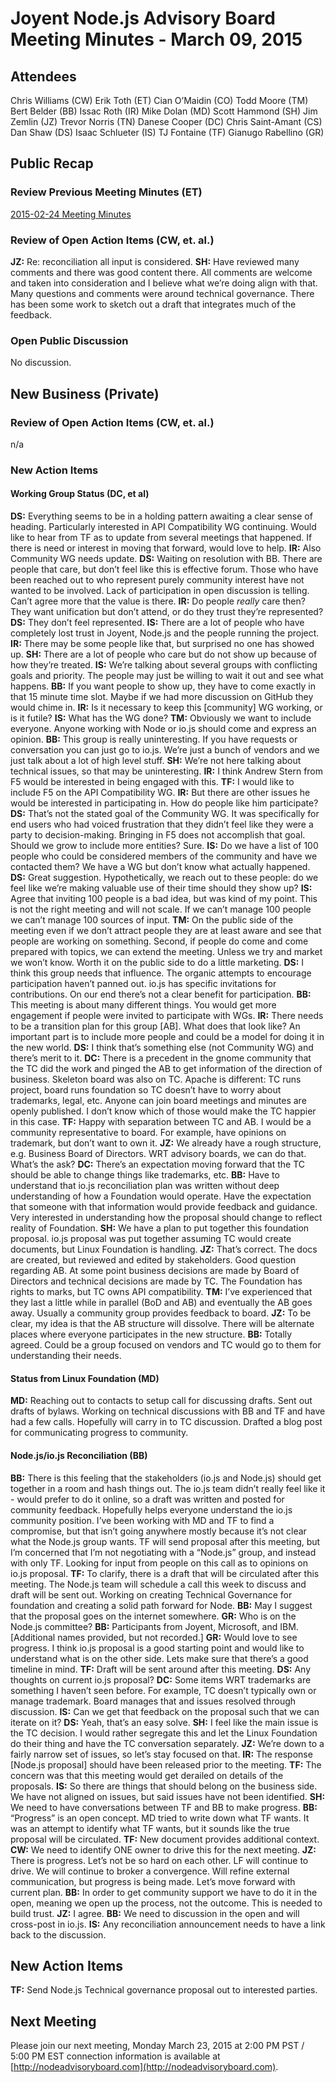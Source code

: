 # Joyent Node.js Advisory Board Meeting Minutes - March 09, 2015

## Attendees
Chris Williams (CW)
Erik Toth (ET)
Cian O’Maidin (CO)
Todd Moore (TM)
Bert Belder (BB)
Issac Roth (IR)
Mike Dolan (MD)
Scott Hammond (SH)
Jim Zemlin (JZ)
Trevor Norris (TN)
Danese Cooper (DC)
Chris Saint-Amant (CS)
Dan Shaw (DS)
Isaac Schlueter (IS)
TJ Fontaine (TF)
Gianugo Rabellino (GR)


## Public Recap

### Review Previous Meeting Minutes (ET)
[2015-02-24 Meeting Minutes](https://github.com/joyent/nodejs-advisory-board/blob/3aa7494459c10b0d1095450837d8220aac24157d/meetings/2015-02-24/minutes.md)

### Review of Open Action Items (CW, et. al.)
**JZ:** Re: reconciliation all input is considered.
**SH:** Have reviewed many comments and there was good content there. All comments are welcome and taken into consideration and I believe what we’re doing align with that. Many questions and comments were around technical governance. There has been some work to sketch out a draft that integrates much of the feedback.

### Open Public Discussion
No discussion.

## New Business (Private)
### Review of Open Action Items (CW, et. al.)
n/a

### New Action Items
#### Working Group Status (DC, et al)
**DS:** Everything seems to be in a holding pattern awaiting a clear sense of heading. Particularly interested in API Compatibility WG continuing. Would like to hear from TF as to update from several meetings that happened. If there is need or interest in moving that forward, would love to help.
**IR:** Also Community WG needs update.
**DS:** Waiting on resolution with BB. There are people that care, but don’t feel like this is effective forum. Those who have been reached out to who represent purely community interest have not wanted to be involved. Lack of participation in open discussion is telling. Can’t agree more that the value is there.
**IR:** Do people _really_ care then? They want unification but don’t attend, or do they trust they’re represented?
**DS:** They don’t feel represented.
**IS:** There are a lot of people who have completely lost trust in Joyent, Node.js and the people running the project.
**IR:** There may be some people like that, but surprised no one has showed up.
**SH:** There are a lot of people who care but do not show up because of how they’re treated.
**IS:** We’re talking about several groups with conflicting goals and priority. The people may just be willing to wait it out and see what happens.
**BB:** If you want people to show up, they have to come exactly in that 15 minute time slot. Maybe if we had more discussion on GitHub they would chime in.
**IR:** Is it necessary to keep this [community] WG working, or is it futile?
**IS:** What has the WG done?
**TM:** Obviously we want to include everyone. Anyone working with Node or io.js should come and express an opinion.
**BB:** This group is really uninteresting. If you have requests or conversation you can just go to io.js. We’re just a bunch of vendors and we just talk about a lot of high level stuff.
**SH:** We’re not here talking about technical issues, so that may be uninteresting.
**IR:** I think Andrew Stern from F5 would be interested in being engaged with this.
**TF:** I would like to include F5 on the API Compatibility WG.
**IR:** But there are other issues he would be interested in participating in. How do people like him participate?
**DS:** That’s not the stated goal of the Community WG. It was specifically for end users who had voiced frustration that they didn’t feel like they were a party to decision-making. Bringing in F5 does not accomplish that goal. Should we grow to include more entities? Sure.
**IS:** Do we have a list of 100 people who could be considered members of the community and have we contacted them? We have a WG but don’t know what actually happened.
**DS:** Great suggestion. Hypothetically, we reach out to these people: do we feel like we’re making valuable use of their time should they show up?
**IS:** Agree that inviting 100 people is a bad idea, but was kind of my point. This is not the right meeting and will not scale. If we can’t manage 100 people we can’t manage 100 sources of input.
**TM:** On the public side of the meeting even if we don’t attract people they are at least aware and see that people are working on something. Second, if people do come and come prepared with topics, we can extend the meeting. Unless we try and market we won’t know. Worth it on the public side to do a little marketing.
**DS:** I think this group needs that influence. The organic attempts to encourage participation haven’t panned out. io.js has specific invitations for contributions. On our end there’s not a clear benefit for participation.
**BB:** This meeting is about many different things. You would get more engagement if people were invited to participate with WGs.
**IR:** There needs to be a transition plan for this group [AB]. What does that look like? An important part is to include more people and could be a model for doing it in the new world.
**DS:** I think that’s something else (not Community WG) and there’s merit to it.
**DC:** There is a precedent in the gnome community that the TC did the work and pinged the AB to get information of the direction of business. Skeleton board was also on TC. Apache is different: TC runs project, board runs foundation so TC doesn’t have to worry about trademarks, legal, etc. Anyone can join board meetings and minutes are openly published. I don’t know which of those would make the TC happier in this case.
**TF:** Happy with separation between TC and AB. I would be a community representative to board. For example, have opinions on trademark, but don’t want to own it.
**JZ:** We already have a rough structure, e.g. Business Board of Directors. WRT advisory boards, we can do that. What’s the ask?
**DC:** There’s an expectation moving forward that the TC should be able to change things like trademarks, etc.
**BB:** Have to understand that io.js reconciliation plan was written without deep understanding of how a Foundation would operate. Have the expectation that someone with that information would provide feedback and guidance. Very interested in understanding how the proposal should change to reflect reality of Foundation.
**SH:** We have a plan to put together this foundation proposal. io.js proposal was put together assuming TC would create documents, but Linux Foundation is handling.
**JZ:** That’s correct. The docs are created, but reviewed and edited by stakeholders. Good question regarding AB. At some point business decisions are made by Board of Directors and technical decisions are made by TC. The Foundation has rights to marks, but TC owns API compatibility.
**TM:** I’ve experienced that they last a little while in parallel (BoD and AB) and eventually the AB goes away. Usually a community group provides feedback to board.
**JZ:** To be clear, my idea is that the AB structure will dissolve. There will be alternate places where everyone participates in the new structure.
**BB:** Totally agreed. Could be a group focused on vendors and TC would go to them for understanding their needs.




#### Status from Linux Foundation (MD)
**MD:** Reaching out to contacts to setup call for discussing drafts. Sent out drafts of bylaws. Working on technical discussions with BB and TF and have had a few calls. Hopefully will carry in to TC discussion. Drafted a blog post for communicating progress to community.

#### Node.js/io.js Reconciliation (BB)
**BB:** There is this feeling that the stakeholders (io.js and Node.js) should get together in a room and hash things out. The io.js team didn’t really feel like it - would prefer to do it online, so a draft was written and posted for community feedback. Hopefully helps everyone understand the io.js community position. I’ve been working with MD and TF to find a compromise, but that isn’t going anywhere mostly because it’s not clear what the Node.js group wants. TF will send proposal after this meeting, but I’m concerned that I’m not negotiating with a “Node.js” group, and instead with only TF. Looking for input from people on this call as to opinions on io.js proposal.
**TF:** To clarify, there is a draft that will be circulated after this meeting. The Node.js team will schedule a call this week to discuss and draft will be sent out. Working on creating Technical Governance for foundation and creating a solid path forward for Node.
**BB:** May I suggest that the proposal goes on the internet somewhere.
**GR:** Who is on the Node.js committee?
**BB:** Participants from Joyent, Microsoft, and IBM. [Additional names provided, but not recorded.]
**GR:** Would love to see progress. I think io.js proposal is a good starting point and would like to understand what is on the other side. Lets make sure that there’s a good timeline in mind.
**TF:** Draft will be sent around after this meeting.
**DS:** Any thoughts on current io.js proposal?
**DC:** Some items WRT trademarks are something I haven’t seen before. For example, TC doesn’t typically own or manage trademark. Board manages that and issues resolved through discussion.
**IS:** Can we get that feedback on the proposal such that we can iterate on it?
**DS:** Yeah, that’s an easy solve.
**SH:** I feel like the main issue is the TC decision. I would rather segregate this and let the Linux Foundation do their thing and have the TC conversation separately.
**JZ:** We’re down to a fairly narrow set of issues, so let’s stay focused on that.
**IR:** The response [Node.js proposal] should have been released prior to the meeting.
**TF:** The concern was that this meeting would get derailed on details of the proposals.
**IS:** So there are things that should belong on the business side. We have not aligned on issues, but said issues have not been identified.
**SH:** We need to have conversations between TF and BB to make progress.
**BB:** “Progress” is an open concept. MD tried to write down what TF wants. It was an attempt to identify what TF wants, but it sounds like the true proposal will be circulated.
**TF:** New document provides additional context.
**CW:** We need to identify ONE owner to drive this for the next meeting.
**JZ:** There is progress. Let’s not be so hard on each other. LF will continue to drive. We will continue to broker a convergence. Will refine external communication, but progress is being made. Let’s move forward with current plan.
**BB:** In order to get community support we have to do it in the open, meaning we open up the process, not the outcome. This is needed to build trust.
**JZ:** I agree.
**BB:** We need to discussion in the open and will cross-post in io.js.
**IS:** Any reconciliation announcement needs to have a link back to the discussion.


## New Action Items
**TF:** Send Node.js Technical governance proposal out to interested parties.


## Next Meeting
Please join our next meeting, Monday March 23, 2015 at 2:00 PM PST / 5:00 PM EST connection information is available at [http://nodeadvisoryboard.com](http://nodeadvisoryboard.com).